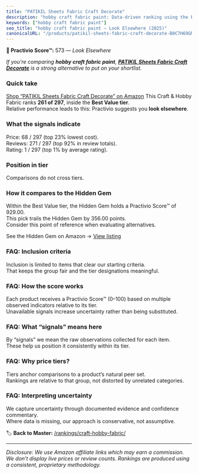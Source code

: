 ```yaml
---
title: "PATIKIL Sheets Fabric Craft Decorate"
description: "hobby craft fabric paint: Data-driven ranking using the Practivio Score™. Positioned by quality, value, demand, findability, momentum."
keywords: ["hobby craft fabric paint"]
seo_title: "hobby craft fabric paint — Look Elsewhere (2025)"
canonicalURL: "/products/patikil-sheets-fabric-craft-decorate-B0C7H69GMM/"
---
```


**🚫 Practivio Score™:** 573 — _Look Elsewhere_


*If you're comparing **hobby craft fabric paint**, **[PATIKIL Sheets Fabric Craft Decorate](https://www.amazon.com/dp/B0C7H69GMM?tag=practivio-20)** is a strong alternative to put on your shortlist.*
### Quick take
[Shop “PATIKIL Sheets Fabric Craft Decorate” on Amazon](https://www.amazon.com/dp/B0C7H69GMM?tag=practivio-20)
This Craft & Hobby Fabric ranks **261 of 297**, inside the **Best Value tier**.  
Relative performance leads to this: Practivio suggests you **look elsewhere**.

### What the signals indicate
Price: 68 / 297 (top 23% lowest cost).  
Reviews: 271 / 297 (top 92% in review totals).  
Rating: 1 / 297 (top 1% by average rating).  

### Position in tier
Comparisons do not cross tiers.

### How it compares to the Hidden Gem
Within the Best Value tier, the Hidden Gem holds a Practivio Score™ of 929.00.  
This pick trails the Hidden Gem by 356.00 points.  
Consider this point of reference when evaluating alternatives.  

See the Hidden Gem on Amazon → [View listing](https://www.amazon.com/dp/B08DHDZKGS?tag=practivio-20)

### FAQ: Inclusion criteria
Inclusion is limited to items that clear our starting criteria.  
That keeps the group fair and the tier designations meaningful.

### FAQ: How the score works
Each product receives a Practivio Score™ (0–100) based on multiple observed indicators relative to its tier.  
Unavailable signals increase uncertainty rather than being substituted.

### FAQ: What “signals” means here
By “signals” we mean the raw observations collected for each item.  
These help us position it consistently within its tier.

### FAQ: Why price tiers?
Tiers anchor comparisons to a product’s natural peer set.  
Rankings are relative to that group, not distorted by unrelated categories.

### FAQ: Interpreting uncertainty
We capture uncertainty through documented evidence and confidence commentary.  
Where data is missing, our approach is conservative, not assumptive.


🏷️ **Back to Master:** [/rankings/craft-hobby-fabric/](/rankings/craft-hobby-fabric/)

---
_Disclosure: We use Amazon affiliate links which may earn a commission. We don’t display live prices or review counts. Rankings are produced using a consistent, proprietary methodology._
